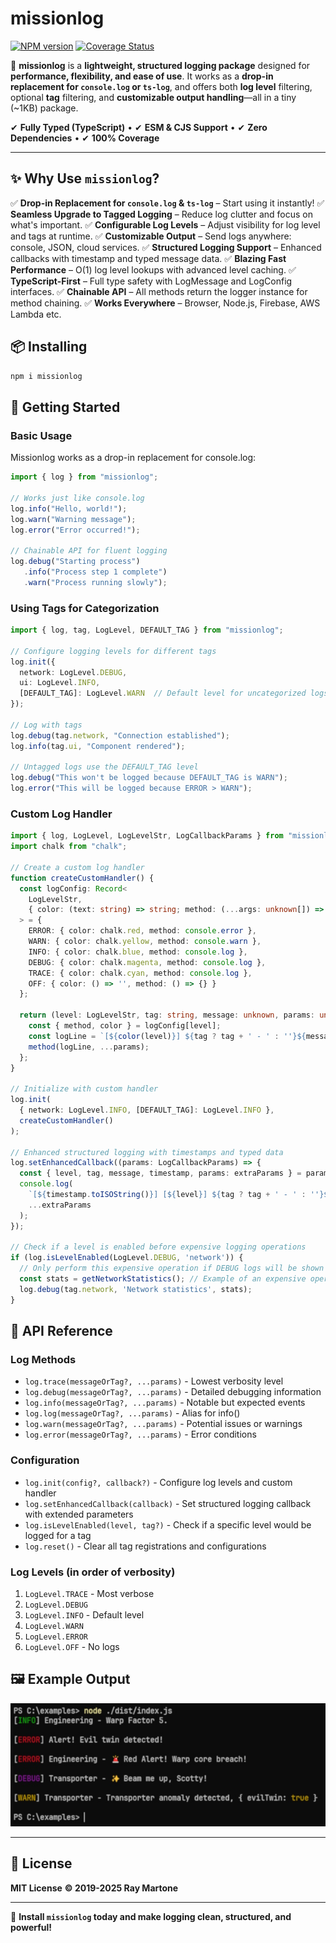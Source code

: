# missionlog
[![NPM version][npm-image]][npm-url] [![Coverage Status](https://coveralls.io/repos/github/rmartone/missionlog/badge.svg?branch=master)](https://coveralls.io/github/rmartone/missionlog?branch=master)

[npm-image]: https://img.shields.io/npm/v/missionlog.svg?style=flat
[npm-url]: https://www.npmjs.com/package/missionlog

🚀 **missionlog** is a **lightweight, structured logging package** designed for **performance, flexibility, and ease of use**. It works as a **drop-in replacement for `console.log` or `ts-log`**, and offers both **log level** filtering, optional **tag** filtering, and **customizable output handling**—all in a tiny (~1KB) package.

✔ **Fully Typed (TypeScript)** • ✔ **ESM & CJS Support** • ✔ **Zero Dependencies** • ✔ **100% Coverage**

---

## **✨ Why Use `missionlog`?**

✅ **Drop-in Replacement for `console.log` & `ts-log`** – Start using it instantly!
✅ **Seamless Upgrade to Tagged Logging** – Reduce log clutter and focus on what's important.
✅ **Configurable Log Levels** – Adjust visibility for log level and tags at runtime.
✅ **Customizable Output** – Send logs anywhere: console, JSON, cloud services.
✅ **Structured Logging Support** – Enhanced callbacks with timestamp and typed message data.
✅ **Blazing Fast Performance** – O(1) log level lookups with advanced level caching.
✅ **TypeScript-First** – Full type safety with LogMessage and LogConfig interfaces.
✅ **Chainable API** – All methods return the logger instance for method chaining.
✅ **Works Everywhere** – Browser, Node.js, Firebase, AWS Lambda etc.

## **📦 Installing**
```sh
npm i missionlog
```

## **🚀 Getting Started**

### Basic Usage

Missionlog works as a drop-in replacement for console.log:

```typescript
import { log } from "missionlog";

// Works just like console.log
log.info("Hello, world!");
log.warn("Warning message");
log.error("Error occurred!");

// Chainable API for fluent logging
log.debug("Starting process")
   .info("Process step 1 complete")
   .warn("Process running slowly");
```

### Using Tags for Categorization

```typescript
import { log, tag, LogLevel, DEFAULT_TAG } from "missionlog";

// Configure logging levels for different tags
log.init({
  network: LogLevel.DEBUG,
  ui: LogLevel.INFO,
  [DEFAULT_TAG]: LogLevel.WARN  // Default level for uncategorized logs
});

// Log with tags
log.debug(tag.network, "Connection established");
log.info(tag.ui, "Component rendered");

// Untagged logs use the DEFAULT_TAG level
log.debug("This won't be logged because DEFAULT_TAG is WARN");
log.error("This will be logged because ERROR > WARN");
```

### Custom Log Handler

```typescript
import { log, LogLevel, LogLevelStr, LogCallbackParams } from "missionlog";
import chalk from "chalk";

// Create a custom log handler
function createCustomHandler() {
  const logConfig: Record<
    LogLevelStr,
    { color: (text: string) => string; method: (...args: unknown[]) => void }
  > = {
    ERROR: { color: chalk.red, method: console.error },
    WARN: { color: chalk.yellow, method: console.warn },
    INFO: { color: chalk.blue, method: console.log },
    DEBUG: { color: chalk.magenta, method: console.log },
    TRACE: { color: chalk.cyan, method: console.log },
    OFF: { color: () => '', method: () => {} }
  };

  return (level: LogLevelStr, tag: string, message: unknown, params: unknown[]) => {
    const { method, color } = logConfig[level];
    const logLine = `[${color(level)}] ${tag ? tag + ' - ' : ''}${message}`;
    method(logLine, ...params);
  };
}

// Initialize with custom handler
log.init(
  { network: LogLevel.INFO, [DEFAULT_TAG]: LogLevel.INFO },
  createCustomHandler()
);

// Enhanced structured logging with timestamps and typed data
log.setEnhancedCallback((params: LogCallbackParams) => {
  const { level, tag, message, timestamp, params: extraParams } = params;
  console.log(
    `[${timestamp.toISOString()}] [${level}] ${tag ? tag + ' - ' : ''}${message}`, 
    ...extraParams
  );
});

// Check if a level is enabled before expensive logging operations
if (log.isLevelEnabled(LogLevel.DEBUG, 'network')) {
  // Only perform this expensive operation if DEBUG logs will be shown
  const stats = getNetworkStatistics(); // Example of an expensive operation
  log.debug(tag.network, 'Network statistics', stats);
}
```

## **📝 API Reference**

### Log Methods

- `log.trace(messageOrTag?, ...params)` - Lowest verbosity level
- `log.debug(messageOrTag?, ...params)` - Detailed debugging information
- `log.info(messageOrTag?, ...params)` - Notable but expected events
- `log.log(messageOrTag?, ...params)` - Alias for info()
- `log.warn(messageOrTag?, ...params)` - Potential issues or warnings
- `log.error(messageOrTag?, ...params)` - Error conditions

### Configuration

- `log.init(config?, callback?)` - Configure log levels and custom handler
- `log.setEnhancedCallback(callback)` - Set structured logging callback with extended parameters
- `log.isLevelEnabled(level, tag?)` - Check if a specific level would be logged for a tag
- `log.reset()` - Clear all tag registrations and configurations

### Log Levels (in order of verbosity)

1. `LogLevel.TRACE` - Most verbose
2. `LogLevel.DEBUG`
3. `LogLevel.INFO` - Default level
4. `LogLevel.WARN`
5. `LogLevel.ERROR`
6. `LogLevel.OFF` - No logs

## **🖼️ Example Output**

![Example Image](example.jpg)

---

## **📄 License**
**MIT License**
**© 2019-2025 Ray Martone**

---

🚀 **Install `missionlog` today and make logging clean, structured, and powerful!**
